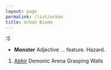 ```yaml
---
layout: page
permalink: /list/urban
title: Urban Biome
---
```


:S

- <span class="a">**Monster**</span> <span class="b">Adjective ... </span> <span class="c">feature.</span>  Hazard.

1. <span class="a">[Abhir](/monsters/abhir)</span> <span class="b">Demonic</span>  <span class="c">Arena</span> Grasping Walls
